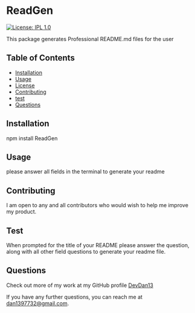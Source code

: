 
# ReadGen

[![License: IPL 1.0](https://img.shields.io/badge/License-IPL%201.0-blue.svg)](https://opensource.org/licenses/IPL-1.0)

This package generates Professional README.md files for the user

## Table of Contents

* [Installation](#installation)
* [Usage](#usage)
* [License](#license)
* [Contributing](#contributing)
* [test](#test)
* [Questions](#Questions)

## Installation

npm install ReadGen

## Usage

please answer all fields in the terminal to generate your readme

## Contributing

I am open to any and all contributors who would wish to help me improve my product.

## Test

When prompted for the title of your README please answer the question, along with all other field questions to generate your readme file.

## Questions

Check out more of my work at my GitHub profile [DevDan13](https://github.com/DevDan13) 

If you have any further questions, you can reach me at dan1397732@gmail.com.
